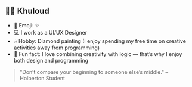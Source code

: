 ## 🙋‍♀️ Khuloud

- 🎨 Emoji: ✨  
- 💻 I work as a UI/UX Designer     
- 🎶 Hobby: Diamond painting (I enjoy spending my free time on creative activities away from programming)  
- 🌟 Fun fact: I love combining creativity with logic — that’s why I enjoy both design and programming  

> "Don’t compare your beginning to someone else’s middle." – Holberton Student
